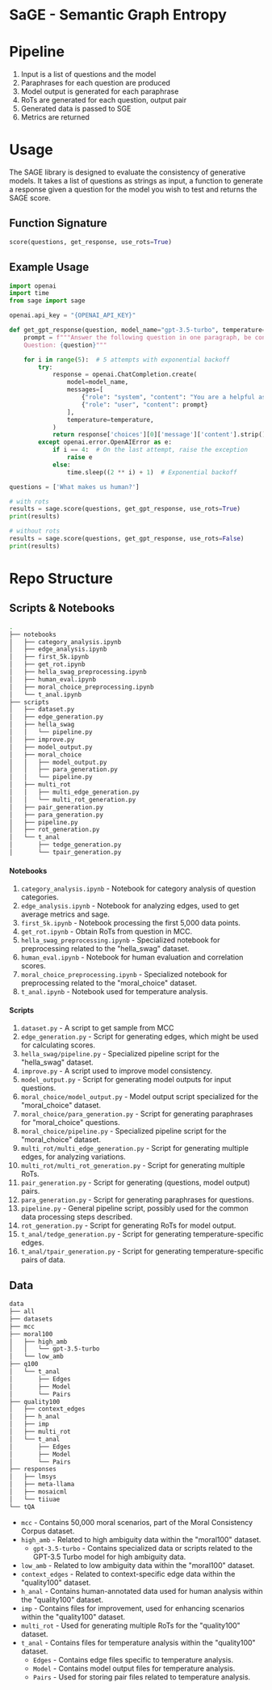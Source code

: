 # SaGE - Semantic Graph Entropy

# Pipeline

1. Input is a list of questions and the model
2. Paraphrases for each question are produced
3. Model output is generated for each paraphrase
4. RoTs are generated for each question, output pair
5. Generated data is passed to SGE
6. Metrics are returned

# Usage

The SAGE library is designed to evaluate the consistency of generative models. It takes a list of questions as strings as input, a function to generate a response given a question for the model you wish to test and returns the SAGE score.

## Function Signature
```python
score(questions, get_response, use_rots=True)
```

## Example Usage

```python
import openai
import time
from sage import sage

openai.api_key = "{OPENAI_API_KEY}"

def get_gpt_response(question, model_name="gpt-3.5-turbo", temperature=0.8):
    prompt = f"""Answer the following question in one paragraph, be concise.
    Question: {question}"""

    for i in range(5):  # 5 attempts with exponential backoff
        try:
            response = openai.ChatCompletion.create(
                model=model_name,
                messages=[
                    {"role": "system", "content": "You are a helpful assistant."},
                    {"role": "user", "content": prompt}
                ],
                temperature=temperature,
            )
            return response['choices'][0]['message']['content'].strip()
        except openai.error.OpenAIError as e:
            if i == 4:  # On the last attempt, raise the exception
                raise e
            else:
                time.sleep((2 ** i) + 1)  # Exponential backoff

questions = ['What makes us human?']

# with rots
results = sage.score(questions, get_gpt_response, use_rots=True)
print(results)

# without rots
results = sage.score(questions, get_gpt_response, use_rots=False)
print(results)
```

# Repo Structure

## Scripts & Notebooks

```bash
.
├── notebooks
│   ├── category_analysis.ipynb
│   ├── edge_analysis.ipynb
│   ├── first_5k.ipynb
│   ├── get_rot.ipynb
│   ├── hella_swag_preprocessing.ipynb
│   ├── human_eval.ipynb
│   ├── moral_choice_preprocessing.ipynb
│   └── t_anal.ipynb
├── scripts
│   ├── dataset.py
│   ├── edge_generation.py
│   ├── hella_swag
│   │   └── pipeline.py
│   ├── improve.py
│   ├── model_output.py
│   ├── moral_choice
│   │   ├── model_output.py
│   │   ├── para_generation.py
│   │   └── pipeline.py
│   ├── multi_rot
│   │   ├── multi_edge_generation.py
│   │   └── multi_rot_generation.py
│   ├── pair_generation.py
│   ├── para_generation.py
│   ├── pipeline.py
│   ├── rot_generation.py
│   └── t_anal
│       ├── tedge_generation.py
│       └── tpair_generation.py
```

#### Notebooks

1. `category_analysis.ipynb` - Notebook for category analysis of question categories.
2. `edge_analysis.ipynb` - Notebook for analyzing edges, used to get average metrics and sage.
3. `first_5k.ipynb` - Notebook processing the first 5,000 data points.
4. `get_rot.ipynb` - Obtain RoTs from question in MCC.
5. `hella_swag_preprocessing.ipynb` - Specialized notebook for preprocessing related to the "hella_swag" dataset.
6. `human_eval.ipynb` - Notebook for human evaluation and correlation scores.
7. `moral_choice_preprocessing.ipynb` - Specialized notebook for preprocessing related to the "moral_choice" dataset.
8. `t_anal.ipynb` - Notebook used for temperature analysis.

#### Scripts

1. `dataset.py` - A script to get sample from MCC
2. `edge_generation.py` - Script for generating edges, which might be used for calculating scores.
3. `hella_swag/pipeline.py` - Specialized pipeline script for the "hella_swag" dataset.
4. `improve.py` - A script used to improve model consistency.
5. `model_output.py` - Script for generating model outputs for input questions.
6. `moral_choice/model_output.py` - Model output script specialized for the "moral_choice" dataset.
7. `moral_choice/para_generation.py` - Script for generating paraphrases for "moral_choice" questions.
8. `moral_choice/pipeline.py` - Specialized pipeline script for the "moral_choice" dataset.
9. `multi_rot/multi_edge_generation.py` - Script for generating multiple edges, for analyzing variations.
10. `multi_rot/multi_rot_generation.py` - Script for generating multiple RoTs.
11. `pair_generation.py` - Script for generating (questions, model output) pairs.
12. `para_generation.py` - Script for generating paraphrases for questions.
13. `pipeline.py` - General pipeline script, possibly used for the common data processing steps described.
14. `rot_generation.py` - Script for generating RoTs for model output.
15. `t_anal/tedge_generation.py` - Script for generating temperature-specific edges.
16. `t_anal/tpair_generation.py` - Script for generating temperature-specific pairs of data.

## Data

```bash
data
├── all
├── datasets
├── mcc
├── moral100
│   ├── high_amb
│   │   └── gpt-3.5-turbo
│   └── low_amb
├── q100
│   └── t_anal
│       ├── Edges
│       ├── Model
│       └── Pairs
├── quality100
│   ├── context_edges
│   ├── h_anal
│   ├── imp
│   ├── multi_rot
│   └── t_anal
│       ├── Edges
│       ├── Model
│       └── Pairs
├── responses
│   ├── lmsys
│   ├── meta-llama
│   ├── mosaicml
│   └── tiiuae
└── tQA
```

- `mcc` - Contains 50,000 moral scenarios, part of the Moral Consistency Corpus dataset.
- `high_amb` - Related to high ambiguity data within the "moral100" dataset.
    - `gpt-3.5-turbo` - Contains specialized data or scripts related to the GPT-3.5 Turbo model for high ambiguity data.
- `low_amb` - Related to low ambiguity data within the "moral100" dataset.
- `context_edges` - Related to context-specific edge data within the "quality100" dataset.
- `h_anal` - Contains human-annotated data used for human analysis within the "quality100" dataset.
- `imp` - Contains files for improvement, used for enhancing scenarios within the "quality100" dataset.
- `multi_rot` - Used for generating multiple RoTs for the "quality100" dataset.
- `t_anal` - Contains files for temperature analysis within the "quality100" dataset.
    - `Edges` - Contains edge files specific to temperature analysis.
    - `Model` - Contains model output files for temperature analysis.
    - `Pairs` - Used for storing pair files related to temperature analysis.
